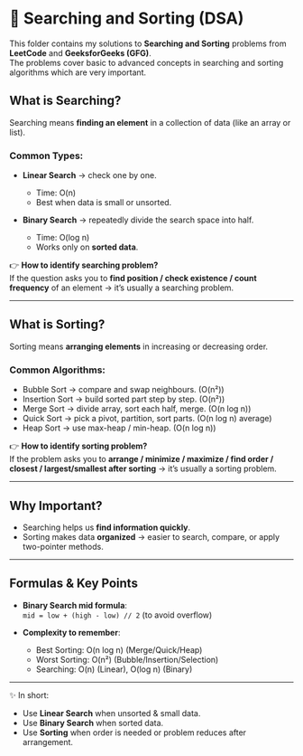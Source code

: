 # 🔎 Searching and Sorting (DSA)

This folder contains my solutions to **Searching and Sorting** problems from **LeetCode** and **GeeksforGeeks (GFG)**.  
The problems cover basic to advanced concepts in searching and sorting algorithms which are very important.

## What is Searching?
Searching means **finding an element** in a collection of data (like an array or list).

### Common Types:
- **Linear Search** → check one by one.  
  - Time: O(n)  
  - Best when data is small or unsorted.  

- **Binary Search** → repeatedly divide the search space into half.  
  - Time: O(log n)  
  - Works only on **sorted data**.  

👉 **How to identify searching problem?**  
If the question asks you to **find position / check existence / count frequency** of an element → it’s usually a searching problem.

---

## What is Sorting?
Sorting means **arranging elements** in increasing or decreasing order.  

### Common Algorithms:
- Bubble Sort → compare and swap neighbours. (O(n²))  
- Insertion Sort → build sorted part step by step. (O(n²))  
- Merge Sort → divide array, sort each half, merge. (O(n log n))  
- Quick Sort → pick a pivot, partition, sort parts. (O(n log n) average)  
- Heap Sort → use max-heap / min-heap. (O(n log n))  

👉 **How to identify sorting problem?**  
If the problem asks you to **arrange / minimize / maximize / find order / closest / largest/smallest after sorting** → it’s usually a sorting problem.

---

## Why Important?
- Searching helps us **find information quickly**.  
- Sorting makes data **organized** → easier to search, compare, or apply two-pointer methods.  

---

## Formulas & Key Points
- **Binary Search mid formula**:  
  `mid = low + (high - low) // 2` (to avoid overflow)  

- **Complexity to remember**:  
  - Best Sorting: O(n log n) (Merge/Quick/Heap)  
  - Worst Sorting: O(n²) (Bubble/Insertion/Selection)  
  - Searching: O(n) (Linear), O(log n) (Binary)

---

✨ In short:  
- Use **Linear Search** when unsorted & small data.  
- Use **Binary Search** when sorted data.  
- Use **Sorting** when order is needed or problem reduces after arrangement.
